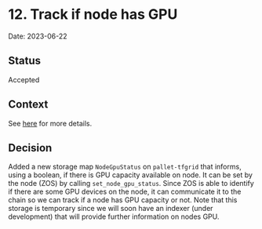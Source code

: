 # 12. Track if node has GPU

Date: 2023-06-22

## Status

Accepted

## Context

See [here](https://github.com/threefoldtech/tfchain/issues/737) for more details.

## Decision

Added a new storage map `NodeGpuStatus` on `pallet-tfgrid` that informs, using a boolean, if there is GPU capacity available on node.
It can be set by the node (ZOS) by calling `set_node_gpu_status`.
Since ZOS is able to identify if there are some GPU devices on the node, it can communicate it to the chain so we can track if a node has GPU capacity or not.
Note that this storage is temporary since we will soon have an indexer (under development) that will provide further information on nodes GPU.
